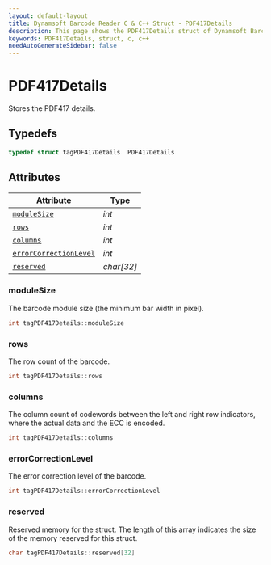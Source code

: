 ```yaml
---
layout: default-layout
title: Dynamsoft Barcode Reader C & C++ Struct - PDF417Details
description: This page shows the PDF417Details struct of Dynamsoft Barcode Reader for C & C++ Language.
keywords: PDF417Details, struct, c, c++
needAutoGenerateSidebar: false
---
```



# PDF417Details
Stores the PDF417 details.

## Typedefs

```cpp
typedef struct tagPDF417Details  PDF417Details
```  

## Attributes
  
| Attribute | Type |
|---------- | ---- |
| [`moduleSize`](#modulesize) | *int* |
| [`rows`](#rows) | *int* |
| [`columns`](#columns) | *int* |
| [`errorCorrectionLevel`](#errorcorrectionlevel) | *int* |
| [`reserved`](#reserved) | *char\[32\]* |


### moduleSize
The barcode module size (the minimum bar width in pixel).
```cpp
int tagPDF417Details::moduleSize
```

### rows
The row count of the barcode.
```cpp
int tagPDF417Details::rows
```

### columns
The column count of codewords between the left and right row indicators, where the actual data and the ECC is encoded.

```cpp
int tagPDF417Details::columns
```

### errorCorrectionLevel
The error correction level of the barcode.
```cpp
int tagPDF417Details::errorCorrectionLevel
```

### reserved
Reserved memory for the struct. The length of this array indicates the size of the memory reserved for this struct.
```cpp
char tagPDF417Details::reserved[32]
```

